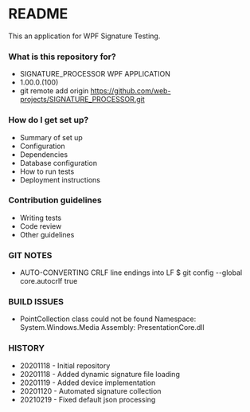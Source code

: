 # README #

This an application for WPF Signature Testing.

### What is this repository for? ###

* SIGNATURE_PROCESSOR WPF APPLICATION
* 1.00.0.(100)
* git remote add origin https://github.com/web-projects/SIGNATURE_PROCESSOR.git

### How do I get set up? ###

* Summary of set up
* Configuration
* Dependencies
* Database configuration
* How to run tests
* Deployment instructions

### Contribution guidelines ###

* Writing tests
* Code review
* Other guidelines

### GIT NOTES ###

*  AUTO-CONVERTING CRLF line endings into LF
   $ git config --global core.autocrlf true

### BUILD ISSUES ###

*  PointCollection class could not be found
   Namespace: System.Windows.Media
   Assembly: PresentationCore.dll

### HISTORY ###

* 20201118 - Initial repository
* 20201118 - Added dynamic signature file loading
* 20201119 - Added device implementation
* 20201120 - Automated signature collection
* 20210219 - Fixed default json processing
